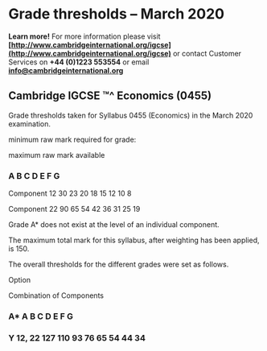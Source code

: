 # Grade thresholds – March 2020 

**Learn more!** For more information please visit **[http://www.cambridgeinternational.org/igcse](http://www.cambridgeinternational.org/igcse)** or contact Customer Services on **+44 (0)1223 553554** or email **info@cambridgeinternational.org** 

## Cambridge IGCSE ™^ Economics (0455) 

 Grade thresholds taken for Syllabus 0455 (Economics) in the March 2020 examination. 

 minimum raw mark required for grade: 

 maximum raw mark available 

### A B C D E F G 

 Component 12 30 23 20 18 15 12 10 8 

 Component 22 90 65 54 42 36 31 25 19 

 Grade A* does not exist at the level of an individual component. 

 The maximum total mark for this syllabus, after weighting has been applied, is 150. 

 The overall thresholds for the different grades were set as follows. 

 Option 

 Combination of Components 

### A* A B C D E F G 

### Y 12, 22 127 110 93 76 65 54 44 34 


